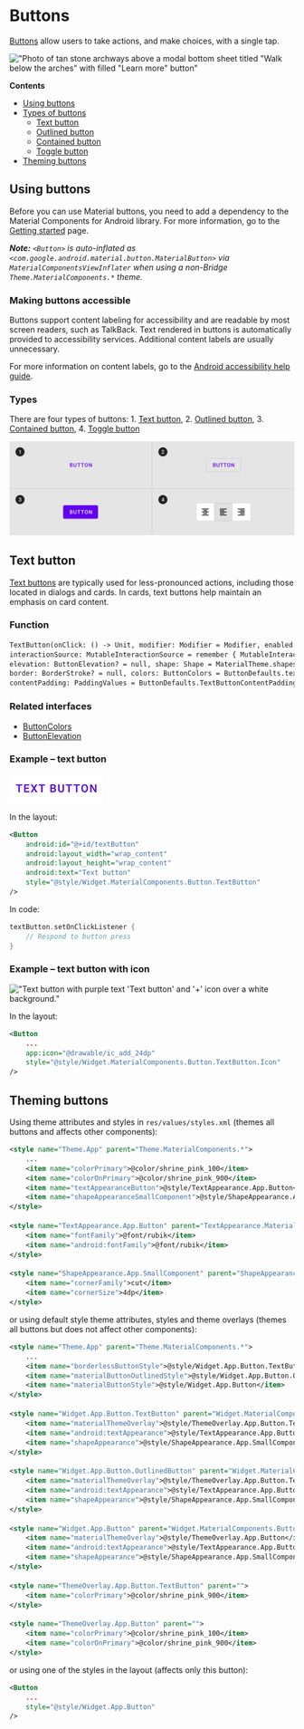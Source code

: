 # Buttons

[Buttons](https://material.io/components/buttons/) allow users to take actions,
and make choices, with a single tap.

!["Photo of tan stone archways above a modal bottom sheet titled "Walk below the
arches" with filled "Learn more" button"](assets/buttons/buttons_hero.png)

**Contents**
*   [Using buttons](#using-buttons)
*   [Types of buttons](#types)
    *   [Text button](#text-button)
    *   [Outlined button](#outlined-button)
    *   [Contained button](#contained-button)
    *   [Toggle button](#toggle-button)
*   [Theming buttons](#theming-buttons)

## Using buttons

Before you can use Material buttons, you need to add a dependency to the
Material Components for Android library. For more information, go to the
[Getting started](https://github.com/material-components/material-components-android/tree/master/docs/getting-started.md)
page.

_**Note:** `<Button>` is auto-inflated as
`<com.google.android.material.button.MaterialButton>` via
`MaterialComponentsViewInflater` when using a non-Bridge
`Theme.MaterialComponents.*` theme._

### Making buttons accessible

Buttons support content labeling for accessibility and are readable by most
screen readers, such as TalkBack. Text rendered in buttons is automatically
provided to accessibility services. Additional content labels are usually
unnecessary.

For more information on content labels, go to the
[Android accessibility help guide](https://support.google.com/accessibility/android/answer/7158690).

### Types

There are four types of buttons: 1\. [Text button](#text-button), 2\.
[Outlined button](#outlined-button), 3\. [Contained button](#contained-button),
4\. [Toggle button](#toggle-button)

!["Button types - text, outlined, contained and toggle."](assets/buttons/buttons_types.png)

## Text button

[Text buttons](https://material.io/components/buttons/#text-button) are
typically used for less-pronounced actions, including those located in dialogs
and cards. In cards, text buttons help maintain an emphasis on card content.

### Function
```xml
TextButton(onClick: () -> Unit, modifier: Modifier = Modifier, enabled: Boolean = true,
interactionSource: MutableInteractionSource = remember { MutableInteractionSource() },
elevation: ButtonElevation? = null, shape: Shape = MaterialTheme.shapes.small,
border: BorderStroke? = null, colors: ButtonColors = ButtonDefaults.textButtonColors(),
contentPadding: PaddingValues = ButtonDefaults.TextButtonContentPadding, content: RowScope.() -> Unit)
```

### Related interfaces
*   [ButtonColors](https://developer.android.com/reference/kotlin/androidx/compose/material/ButtonColors)
*   [ButtonElevation](https://developer.android.com/reference/kotlin/androidx/compose/material/ButtonElevation)


### Example – text button

!["Text button with purple text 'Text button' over a white background."](assets/buttons/text-button.png)

In the layout:

```xml
<Button
    android:id="@+id/textButton"
    android:layout_width="wrap_content"
    android:layout_height="wrap_content"
    android:text="Text button"
    style="@style/Widget.MaterialComponents.Button.TextButton"
/>
```

In code:

```kt
textButton.setOnClickListener {
    // Respond to button press
}
```

### Example – text button with icon

!["Text button with purple text 'Text button' and '+' icon over a white
background."](assets/buttons/text-button-icon.png)

In the layout:

```xml
<Button
    ...
    app:icon="@drawable/ic_add_24dp"
    style="@style/Widget.MaterialComponents.Button.TextButton.Icon"
/>
```

<same structure for the rest of the button types>

## Theming buttons

Using theme attributes and styles in `res/values/styles.xml` (themes all buttons
and affects other components):

```xml
<style name="Theme.App" parent="Theme.MaterialComponents.*">
    ...
    <item name="colorPrimary">@color/shrine_pink_100</item>
    <item name="colorOnPrimary">@color/shrine_pink_900</item>
    <item name="textAppearanceButton">@style/TextAppearance.App.Button</item>
    <item name="shapeAppearanceSmallComponent">@style/ShapeAppearance.App.SmallComponent</item>
</style>

<style name="TextAppearance.App.Button" parent="TextAppearance.MaterialComponents.Button">
    <item name="fontFamily">@font/rubik</item>
    <item name="android:fontFamily">@font/rubik</item>
</style>

<style name="ShapeAppearance.App.SmallComponent" parent="ShapeAppearance.MaterialComponents.SmallComponent">
    <item name="cornerFamily">cut</item>
    <item name="cornerSize">4dp</item>
</style>
```

or using default style theme attributes, styles and theme overlays (themes all
buttons but does not affect other components):

```xml
<style name="Theme.App" parent="Theme.MaterialComponents.*">
    ...
    <item name="borderlessButtonStyle">@style/Widget.App.Button.TextButton</item>
    <item name="materialButtonOutlinedStyle">@style/Widget.App.Button.OutlinedButton</item>
    <item name="materialButtonStyle">@style/Widget.App.Button</item>
</style>

<style name="Widget.App.Button.TextButton" parent="Widget.MaterialComponents.Button.TextButton">
    <item name="materialThemeOverlay">@style/ThemeOverlay.App.Button.TextButton</item>
    <item name="android:textAppearance">@style/TextAppearance.App.Button</item>
    <item name="shapeAppearance">@style/ShapeAppearance.App.SmallComponent</item>
</style>

<style name="Widget.App.Button.OutlinedButton" parent="Widget.MaterialComponents.Button.OutlinedButton">
    <item name="materialThemeOverlay">@style/ThemeOverlay.App.Button.TextButton</item>
    <item name="android:textAppearance">@style/TextAppearance.App.Button</item>
    <item name="shapeAppearance">@style/ShapeAppearance.App.SmallComponent</item>
</style>

<style name="Widget.App.Button" parent="Widget.MaterialComponents.Button">
    <item name="materialThemeOverlay">@style/ThemeOverlay.App.Button</item>
    <item name="android:textAppearance">@style/TextAppearance.App.Button</item>
    <item name="shapeAppearance">@style/ShapeAppearance.App.SmallComponent</item>
</style>

<style name="ThemeOverlay.App.Button.TextButton" parent="">
    <item name="colorPrimary">@color/shrine_pink_900</item>
</style>

<style name="ThemeOverlay.App.Button" parent="">
    <item name="colorPrimary">@color/shrine_pink_100</item>
    <item name="colorOnPrimary">@color/shrine_pink_900</item>
</style>
```

or using one of the styles in the layout (affects only this button):

```xml
<Button
    ...
    style="@style/Widget.App.Button"
/>
```
